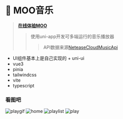 # 🎵 MOO音乐 

> **[在线体验MOO](https://moo.osrc.app/)**
>>使用uni-app开发可多端运行的音乐播放器
>>>API数据来源[NeteaseCloudMusicApi](https://github.com/Binaryify/NeteaseCloudMusicApi)


- UI组件基本上是自己实现的 + uni-ui
- vue3
- pinia
- tailwindcss
- vite
- typescript


### 看图吧
![playgif](https://moo.osrc.com/static/play.gif)
![home](https://moo.osrc.com/static/home.png)
![playlist](https://moo.osrc.com/static/playlist.png)
![play](https://moo.osrc.com/static/play.png)
